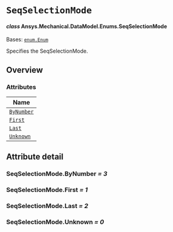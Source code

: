 # `SeqSelectionMode`

<a id="ansys.mechanical.stubs.v242.Ansys.Mechanical.DataModel.Enums.SeqSelectionMode"></a>

#### *class* Ansys.Mechanical.DataModel.Enums.SeqSelectionMode

Bases: [`enum.Enum`](https://docs.python.org/3/library/enum.html#enum.Enum)

Specifies the SeqSelectionMode.

<!-- !! processed by numpydoc !! -->

<a id="overview"></a>

## Overview

### Attributes

| Name |
| -------------------------------------------- |
| [`ByNumber`](#SeqSelectionMode.ByNumber) |
| [`First`](#SeqSelectionMode.First) |
| [`Last`](#SeqSelectionMode.Last) |
| [`Unknown`](#SeqSelectionMode.Unknown) |

<a id="attribute-detail"></a>

## Attribute detail

<a id="SeqSelectionMode.ByNumber"></a>

### SeqSelectionMode.ByNumber *= 3*

<a id="SeqSelectionMode.First"></a>

### SeqSelectionMode.First *= 1*

<a id="SeqSelectionMode.Last"></a>

### SeqSelectionMode.Last *= 2*

<a id="SeqSelectionMode.Unknown"></a>

### SeqSelectionMode.Unknown *= 0*


